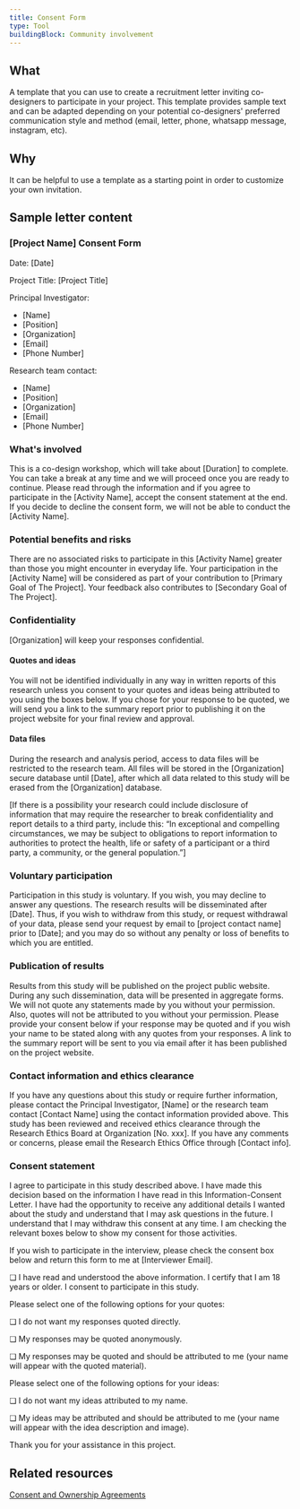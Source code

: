 ```yaml
---
title: Consent Form
type: Tool
buildingBlock: Community involvement
---
```

## What

A template that you can use to create a recruitment letter inviting co-designers to participate in your project. This template provides sample text and can be adapted depending on your potential co-designers' preferred communication style and method (email, letter, phone, whatsapp message, instagram, etc).

## Why

It can be helpful to use a template as a starting point in order to customize your own invitation.

## Sample letter content

### [Project Name] Consent Form
 
Date: [Date] 	

Project Title: [Project Title]
 
Principal Investigator: 
* [Name] 
* [Position]
* [Organization]
* [Email]
* [Phone Number]

Research team contact:
* [Name]
* [Position]
* [Organization]
* [Email]
* [Phone Number] 

### What's involved
This is a co-design workshop, which will take about [Duration] to complete. You can take a break at any time and we will proceed once you are ready to continue. Please read through the information and if you agree to participate in the [Activity Name], accept the consent statement at the end. If you decide to decline the consent form, we will not be able to conduct the [Activity Name].

### Potential benefits and risks
There are no associated risks to participate in this [Activity Name] greater than those you might encounter in everyday life. Your participation in the [Activity Name] will be considered as part of your contribution to [Primary Goal of The Project]. Your feedback also contributes to [Secondary Goal of The Project].  

### Confidentiality 
[Organization] will keep your responses confidential. 

#### Quotes and ideas
You will not be identified individually in any way in written reports of this research unless you consent to your quotes and ideas being attributed to you using the boxes below. If you chose for your response to be quoted, we will send you a link to the summary report prior to publishing it on the project website for your final review and approval. 

#### Data files
During the research and analysis period, access to data files will be restricted to the research team. All files will be stored in the [Organization] secure database until [Date], after which all data related to this study will be erased from the [Organization] database. 

[If there is a possibility your research could include disclosure of information that may require the researcher to break confidentiality and report details to a third party, include this: “In exceptional and compelling circumstances, we may be subject to obligations to report information to authorities to protect the health, life or safety of a participant or a third party, a community, or the general population.”]

### Voluntary participation 
Participation in this study is voluntary. If you wish, you may decline to answer any questions. The research results will be disseminated after [Date]. Thus, if you wish to withdraw from this study, or request withdrawal of your data, please send your request by email to [project contact name] prior to [Date]; and you may do so without any penalty or loss of benefits to which you are entitled. 

### Publication of results 
Results from this study will be published on the project public website. During any such dissemination, data will be presented in aggregate forms. We will not quote any statements made by you without your permission. Also, quotes will not be attributed to you without your permission. Please provide your consent below if your response may be quoted and if you wish your name to be stated along with any quotes from your responses. A link to the summary report will be sent to you via email after it has been published on the project website.

### Contact information and ethics clearance
If you have any questions about this study or require further information, please contact the Principal Investigator, [Name] or the research team contact [Contact Name] using the contact information provided above. This study has been reviewed and received ethics clearance through the Research Ethics Board at Organization [No. xxx]. If you have any comments or concerns, please email the Research Ethics Office through [Contact info].


### Consent statement

I agree to participate in this study described above. I have made this decision based on the information I have read in this Information-Consent Letter.  I have had the opportunity to receive any additional details I wanted about the study and understand that I may ask questions in the future. I understand that I may withdraw this consent at any time. I am checking the relevant boxes below to show my consent for those activities.


If you wish to participate in the interview, please check the consent box below and return this form to me at [Interviewer Email].

❏	I have read and understood the above information. I certify that I am 18 years or older. I consent to participate in this study.

Please select one of the following options for your quotes:

❏	I do not want my responses quoted directly.

❏	My responses may be quoted anonymously.

❏	My responses may be quoted and should be attributed to me (your name will appear with the quoted material).

Please select one of the following options for your ideas:

❏	I do not want my ideas attributed to my name.

❏	My ideas may be attributed and should be attributed to me (your name will appear with the idea description and image).


Thank you for your assistance in this project. 



## Related resources

[Consent and Ownership Agreements](/resources/Consent-and-Ownership-Agreements/)